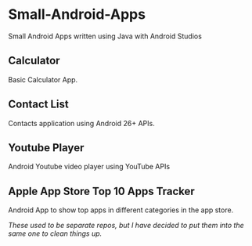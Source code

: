 # Small-Android-Apps
Small Android Apps written using Java with Android Studios

## Calculator
Basic Calculator App.  

## Contact List
Contacts application using Android 26+ APIs.

## Youtube Player
Android Youtube video player using YouTube APIs

## Apple App Store Top 10 Apps Tracker
Android App to show top apps in different categories in the app store.

*These used to be separate repos, but I have decided to put them into the same one to clean things up.*
